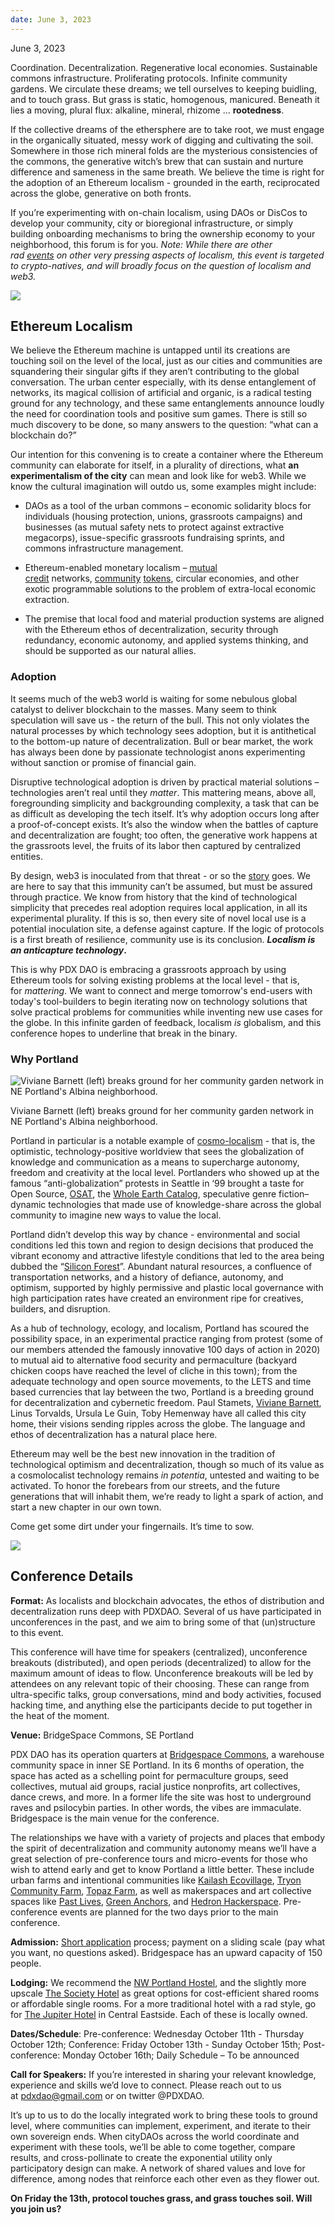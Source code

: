```yaml
---
date: June 3, 2023
---
```

June 3, 2023

Coordination. Decentralization. Regenerative local economies. Sustainable commons infrastructure. Proliferating protocols. Infinite community gardens. We circulate these dreams; we tell ourselves to keeping buidling, and to touch grass. But grass is static, homogenous, manicured. Beneath it lies a moving, plural flux: alkaline, mineral, rhizome … **rootedness**.

If the collective dreams of the ethersphere are to take root, we must engage in the organically situated, messy work of digging and cultivating the soil. Somewhere in those rich mineral folds are the mysterious consistencies of the commons, the generative witch’s brew that can sustain and nurture difference and sameness in the same breath. We believe the time is right for the adoption of an Ethereum localism - grounded in the earth, reciprocated across the globe, generative on both fronts.

If you’re experimenting with on-chain localism, using DAOs or DisCos to develop your community, city or bioregional infrastructure, or simply building onboarding mechanisms to bring the ownership economy to your neighborhood, this forum is for you. _Note: While there are other rad [events](https://cascadiabioregion.org/department-of-bioregion/reactivating-a-bioregional-network) on other very pressing aspects of localism, this event is targeted to crypto-natives, and will broadly focus on the question of localism and web3._

![](https://images.mirror-media.xyz/publication-images/MXee32Uhc2sbrSe5y48ja.jpg)

## Ethereum Localism

We believe the Ethereum machine is untapped until its creations are touching soil on the level of the local, just as our cities and communities are squandering their singular gifts if they aren’t contributing to the global conversation. The urban center especially, with its dense entanglement of networks, its magical collision of artificial and organic, is a radical testing ground for any technology, and these same entanglements announce loudly the need for coordination tools and positive sum games. There is still so much discovery to be done, so many answers to the question: “what can a blockchain do?”

Our intention for this convening is to create a container where the Ethereum community can elaborate for itself, in a plurality of directions, what **an experimentalism of the city** can mean and look like for web3. While we know the cultural imagination will outdo us, some examples might include:

- DAOs as a tool of the urban commons – economic solidarity blocs for individuals (housing protection, unions, grassroots campaigns) and businesses (as mutual safety nets to protect against extractive megacorps), issue-specific grassroots fundraising sprints, and commons infrastructure management.
    
- Ethereum-enabled monetary localism – [mutual credit](https://resource.finance/) networks, [community](https://www.oak.community/) [tokens](https://vitalik.ca/general/2021/10/31/cities.html), circular economies, and other exotic programmable solutions to the problem of extra-local economic extraction.
    
- The premise that local food and material production systems are aligned with the Ethereum ethos of decentralization, security through redundancy, economic autonomy, and applied systems thinking, and should be supported as our natural allies.
    

### Adoption

It seems much of the web3 world is waiting for some nebulous global catalyst to deliver blockchain to the masses. Many seem to think speculation will save us - the return of the bull. This not only violates the natural processes by which technology sees adoption, but it is antithetical to the bottom-up nature of decentralization. Bull or bear market, the work has always been done by passionate technologist anons experimenting without sanction or promise of financial gain.

Disruptive technological adoption is driven by practical material solutions – technologies aren’t real until they _matter_. This mattering means, above all, foregrounding simplicity and backgrounding complexity, a task that can be as difficult as developing the tech itself. It’s why adoption occurs long after a proof-of-concept exists. It’s also the window when the battles of capture and decentralization are fought; too often, the generative work happens at the grassroots level, the fruits of its labor then captured by centralized entities.

By design, web3 is inoculated from that threat - or so the [story](https://hackernoon.com/cant-be-evil-vs-don-t-be-evil-12fb625057b7) goes. We are here to say that this immunity can’t be assumed, but must be assured through practice. We know from history that the kind of technological simplicity that precedes real adoption requires local application, in all its experimental plurality. If this is so, then every site of novel local use is a potential inoculation site, a defense against capture. If the logic of protocols is a first breath of resilience, community use is its conclusion. **_Localism is an anticapture technology_.**

This is why PDX DAO is embracing a grassroots approach by using Ethereum tools for solving existing problems at the local level - that is, for _mattering_. We want to connect and merge tomorrow's end-users with today's tool-builders to begin iterating now on technology solutions that solve practical problems for communities while inventing new use cases for the globe. In this infinite garden of feedback, localism _is_ globalism, and this conference hopes to underline that break in the binary.

### Why Portland

![Viviane Barnett (left) breaks ground for her community garden network in NE Portland's Albina neighborhood.](https://images.mirror-media.xyz/publication-images/OJFrMgzytDEB81K8xwgQC.jpg)

Viviane Barnett (left) breaks ground for her community garden network in NE Portland's Albina neighborhood.

Portland in particular is a notable example of [cosmo-localism](https://wiki.p2pfoundation.net/Cosmo-Localism) - that is, the optimistic, technology-positive worldview that sees the globalization of knowledge and communication as a means to supercharge autonomy, freedom and creativity at the local level. Portlanders who showed up at the famous “anti-globalization” protests in Seattle in ‘99 brought a taste for Open Source, [OSAT](https://en.wikipedia.org/wiki/Open-source_appropriate_technology), the [Whole Earth Catalog](https://en.wikipedia.org/wiki/Whole_Earth_Catalog), speculative genre fiction–dynamic technologies that made use of knowledge-share across the global community to imagine new ways to value the local.

Portland didn’t develop this way by chance - environmental and social conditions led this town and region to design decisions that produced the vibrant economy and attractive lifestyle conditions that led to the area being dubbed the “[Silicon Forest](https://en.wikipedia.org/wiki/Silicon_Forest)”. Abundant natural resources, a confluence of transportation networks, and a history of defiance, autonomy, and optimism, supported by highly permissive and plastic local governance with high participation rates have created an environment ripe for creatives, builders, and disruption.

As a hub of technology, ecology, and localism, Portland has scoured the possibility space, in an experimental practice ranging from protest (some of our members attended the famously innovative 100 days of action in 2020) to mutual aid to alternative food security and permaculture (backyard chicken coops have reached the level of cliche in this town); from the adequate technology and open source movements, to the LETS and time based currencies that lay between the two, Portland is a breeding ground for decentralization and cybernetic freedom. Paul Stamets, [Viviane Barnett](https://portlandblackgardens.weebly.com/green-fingers.html), Linus Torvalds, Ursula Le Guin, Toby Hemenway have all called this city home, their visions sending ripples across the globe. The language and ethos of decentralization has a natural place here.

Ethereum may well be the best new innovation in the tradition of technological optimism and decentralization, though so much of its value as a cosmolocalist technology remains _in potentia_, untested and waiting to be activated. To honor the forebears from our streets, and the future generations that will inhabit them, we’re ready to light a spark of action, and start a new chapter in our own town.

Come get some dirt under your fingernails. It’s time to sow.

![](https://images.mirror-media.xyz/publication-images/4EcM-IfWMTiKxDsSZDSEn.png)

## Conference Details

**Format:** As localists and blockchain advocates, the ethos of distribution and decentralization runs deep with PDXDAO. Several of us have participated in unconferences in the past, and we aim to bring some of that (un)structure to this event.

This conference will have time for speakers (centralized), unconference breakouts (distributed), and open periods (decentralized) to allow for the maximum amount of ideas to flow. Unconference breakouts will be led by attendees on any relevant topic of their choosing. These can range from ultra-specific talks, group conversations, mind and body activities, focused hacking time, and anything else the participants decide to put together in the heat of the moment.

**Venue:** BridgeSpace Commons, SE Portland

PDX DAO has its operation quarters at [Bridgespace Commons](https://opencollective.com/bridgespacecommonspdx), a warehouse community space in inner SE Portland. In its 6 months of operation, the space has acted as a schelling point for permaculture groups, seed collectives, mutual aid groups, racial justice nonprofits, art collectives, dance crews, and more. In a former life the site was host to underground raves and psilocybin parties. In other words, the vibes are immaculate. Bridgespace is the main venue for the conference.

The relationships we have with a variety of projects and places that embody the spirit of decentralization and community autonomy means we’ll have a great selection of pre-conference tours and micro-events for those who wish to attend early and get to know Portland a little better. These include urban farms and intentional communities like [Kailash Ecovillage](https://www.kailashecovillage.org/), [Tryon Community Farm](https://tryonfarm.org/share/), [Topaz Farm](https://topazfarm.com/), as well as makerspaces and art collective spaces like [Past Lives](https://www.pastlives.space/), [Green Anchors](https://www.greenanchorspdx.com/), and [Hedron Hackerspace](https://hhacker.space/). Pre-conference events are planned for the two days prior to the main conference.

**Admission:** [Short application](https://forms.gle/oWP3HZ1hdV8CPWqSA) process; payment on a sliding scale (pay what you want, no questions asked). Bridgespace has an upward capacity of 150 people.

**Lodging:** We recommend the [NW Portland Hostel](https://www.nwportlandhostel.com/), and the slightly more upscale [The Society Hotel](https://thesocietyhotel.com/portland/) as great options for cost-efficient shared rooms or affordable single rooms. For a more traditional hotel with a rad style, go for [The Jupiter Hotel](https://www.jupiterhotel.com/) in Central Eastside. Each of these is locally owned.

**Dates/Schedule**: Pre-conference: Wednesday October 11th - Thursday October 12th; Conference: Friday October 13th - Sunday October 15th; Post-conference: Monday October 16th; Daily Schedule – To be announced

**Call for Speakers:** If you’re interested in sharing your relevant knowledge, experience and skills we’d love to connect. Please reach out to us at [pdxdao@gmail.com](http://mailto:pdxdao@gmail.com/) or on twitter @PDXDAO.

It’s up to us to do the locally integrated work to bring these tools to ground level, where communities can implement, experiment, and iterate to their own sovereign ends. When cityDAOs across the world coordinate and experiment with these tools, we’ll be able to come together, compare results, and cross-pollinate to create the exponential utility only participatory design can make. A network of shared values and love for difference, among nodes that reinforce each other even as they flower out.

**On Friday the 13th, protocol touches grass, and grass touches soil. Will you join us?**